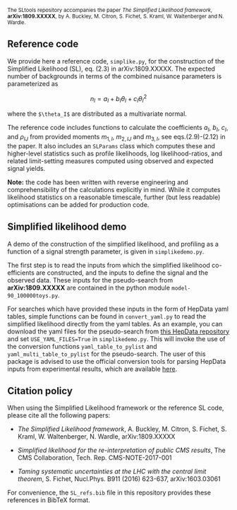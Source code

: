 <small>The SLtools repository accompanies the paper 
*The Simplified Likelihood framework*, **arXiv:1809.XXXXX**, by A. Buckley, M. Citron, S. Fichet, S. Kraml, W. Waltenberger and N. Wardle.</small>


Reference code
-----------------------------------------------------------------------

We provide here a reference code, `simplike.py`, for the construction of the Simplified Likelihood (SL), 
eq. (2.3) in arXiv:1809.XXXXX. The expected number of backgrounds in terms of the combined nuisance parameters is parameterized as 
```math
  n_I = a_I + b_I \theta_I + c_I \theta_I^2
```
where the `$\theta_I$` are distributed as a multivariate normal. 

The reference code includes functions to calculate the coefficients $`a_I`$, $`b_I`$, $`c_I`$, and $`\rho_{IJ}`$ from provided moments $`m_{1,I}`$, $`m_{2,IJ}`$ and $`m_{3,I}`$, see eqs.(2.9)-(2.12) in the paper. It also includes an `SLParams` class which computes these and higher-level statistics such as profile likelihoods, log likelihood-ratios, and related limit-setting measures computed using observed and expected signal yields.

**Note:** the code has been written with reverse engineering and comprehensibility of the calculations explicitly in mind. While it computes likelihood statistics on a reasonable timescale, further (but less readable) optimisations can be added for production code.


Simplified likelihood demo
-----------------------------------------------------------------------

A demo of the construction of the simplified likelihood, and profiling as a function of a signal strength parameter, is given in `simplikedemo.py`. 

The first step is to read the inputs from which the simplified likelihood co-efficients are constructed, and the inputs to define the signal and the observed data. These inputs for the pseudo-search from **arXiv:1809.XXXXX** are contained in the python module `model-90_100000toys.py`. 

For searches which have provided these inputs in the form of HepData yaml tables, simple functions can be found in `convert_yaml.py` to read the simplified likelihood directly from the yaml tables. As an example, you can download the yaml files for the pseudo-search from [this HepData repository](https://www.hepdata.net/record/sandbox/1535641814 "HepData for pseudo-search") and set `USE_YAML_FILES=True` in `simplikedemo.py`. This will invoke the use of the conversion functions `yaml_table_to_pylist` and `yaml_multi_table_to_pylist` for the pseudo-search. 
The user of this package is advised to use the official conversion tools for parsing HepData inputs from experimental results, which are 
available [here](https://github.com/HEPData/hepdata-converter/tree/master/hepdata_converter/parsers). 


Citation policy
-------------------------------------------------------------------------

When using the Simplified Likelihood framework or the reference SL code, please cite all the following papers:

   - *The Simplified Likelihood framework*, A. Buckley, M. Citron, S. Fichet, S. Kraml, W. Waltenberger, N. Wardle, arXiv:1809.XXXXX

   - *Simplified likelihood for the re-interpretation of public CMS results*, The CMS Collaboration, Tech. Rep. CMS-NOTE-2017-001

   - *Taming systematic uncertainties at the LHC with the central limit theorem*, S. Fichet, Nucl.Phys. B911 (2016) 623-637, arXiv:1603.03061
 
For convenience, the `SL_refs.bib` file in this repository provides these references in BibTeX format.

